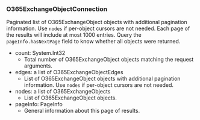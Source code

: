 ### O365ExchangeObjectConnection
Paginated list of O365ExchangeObject objects with additional pagination information. Use `nodes` if per-object cursors are not needed. Each page of the results will include at most 1000 entries. Query the `pageInfo.hasNextPage` field to know whether all objects were returned.

- count: System.Int32
  - Total number of O365ExchangeObject objects matching the request arguments.
- edges: a list of O365ExchangeObjectEdges
  - List of O365ExchangeObject objects with additional pagination information. Use `nodes` if per-object cursors are not needed.
- nodes: a list of O365ExchangeObjects
  - List of O365ExchangeObject objects.
- pageInfo: PageInfo
  - General information about this page of results.
